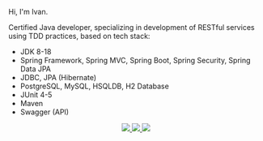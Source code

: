 Hi, I'm Ivan.

<p> Сertified Java developer, specializing in development of RESTful services using TDD practices, based on tech stack:

* JDK 8-18
* Spring Framework, Spring MVC, Spring Boot, Spring Security, Spring Data JPA
* JDBC, JPA (Hibernate)
* PostgreSQL, MySQL, HSQLDB, H2 Database
* JUnit 4-5
* Maven
* Swagger (API)

<p align='center'>
	<a href='https://t.me/ikropachev'>
		<img src="https://img.shields.io/badge/Telegram-2CA5E0?style=for-the-badge&logo=telegram&logoColor=white"/>
	</a>
	<a href="https://www.linkedin.com/in/ikropachev/">
		<img src="https://img.shields.io/badge/linkedin-%230077B5.svg?&style=for-the-badge&logo=linkedin&logoColor=white"/>
	</a>
	<a href='mailto:ikropachev89@gmail.com'>
		<img src="https://img.shields.io/badge/Gmail-D14836?style=for-the-badge&logo=gmail&logoColor=white"/>
	</a>
</p>
